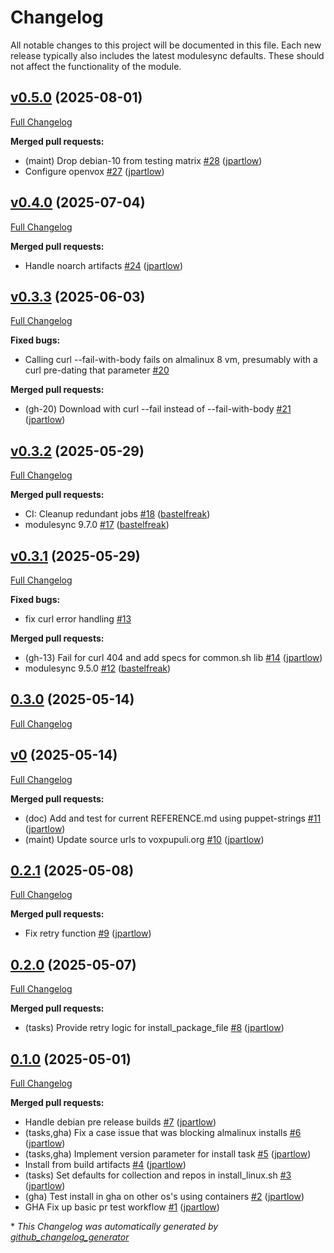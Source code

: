 # Changelog

All notable changes to this project will be documented in this file.
Each new release typically also includes the latest modulesync defaults.
These should not affect the functionality of the module.

## [v0.5.0](https://github.com/voxpupuli/puppet-openvox_bootstrap/tree/v0.5.0) (2025-08-01)

[Full Changelog](https://github.com/voxpupuli/puppet-openvox_bootstrap/compare/v0.4.0...v0.5.0)

**Merged pull requests:**

- \(maint\) Drop debian-10 from testing matrix [\#28](https://github.com/voxpupuli/puppet-openvox_bootstrap/pull/28) ([jpartlow](https://github.com/jpartlow))
- Configure openvox [\#27](https://github.com/voxpupuli/puppet-openvox_bootstrap/pull/27) ([jpartlow](https://github.com/jpartlow))

## [v0.4.0](https://github.com/voxpupuli/puppet-openvox_bootstrap/tree/v0.4.0) (2025-07-04)

[Full Changelog](https://github.com/voxpupuli/puppet-openvox_bootstrap/compare/v0.3.3...v0.4.0)

**Merged pull requests:**

- Handle noarch artifacts [\#24](https://github.com/voxpupuli/puppet-openvox_bootstrap/pull/24) ([jpartlow](https://github.com/jpartlow))

## [v0.3.3](https://github.com/voxpupuli/puppet-openvox_bootstrap/tree/v0.3.3) (2025-06-03)

[Full Changelog](https://github.com/voxpupuli/puppet-openvox_bootstrap/compare/v0.3.2...v0.3.3)

**Fixed bugs:**

- Calling curl --fail-with-body fails on almalinux 8 vm, presumably with a curl pre-dating that parameter [\#20](https://github.com/voxpupuli/puppet-openvox_bootstrap/issues/20)

**Merged pull requests:**

- \(gh-20\) Download with curl --fail instead of --fail-with-body [\#21](https://github.com/voxpupuli/puppet-openvox_bootstrap/pull/21) ([jpartlow](https://github.com/jpartlow))

## [v0.3.2](https://github.com/voxpupuli/puppet-openvox_bootstrap/tree/v0.3.2) (2025-05-29)

[Full Changelog](https://github.com/voxpupuli/puppet-openvox_bootstrap/compare/v0.3.1...v0.3.2)

**Merged pull requests:**

- CI: Cleanup redundant jobs [\#18](https://github.com/voxpupuli/puppet-openvox_bootstrap/pull/18) ([bastelfreak](https://github.com/bastelfreak))
- modulesync 9.7.0 [\#17](https://github.com/voxpupuli/puppet-openvox_bootstrap/pull/17) ([bastelfreak](https://github.com/bastelfreak))

## [v0.3.1](https://github.com/voxpupuli/puppet-openvox_bootstrap/tree/v0.3.1) (2025-05-29)

[Full Changelog](https://github.com/voxpupuli/puppet-openvox_bootstrap/compare/0.3.0...v0.3.1)

**Fixed bugs:**

- fix curl error handling [\#13](https://github.com/voxpupuli/puppet-openvox_bootstrap/issues/13)

**Merged pull requests:**

- \(gh-13\) Fail for curl 404 and add specs for common.sh lib [\#14](https://github.com/voxpupuli/puppet-openvox_bootstrap/pull/14) ([jpartlow](https://github.com/jpartlow))
- modulesync 9.5.0 [\#12](https://github.com/voxpupuli/puppet-openvox_bootstrap/pull/12) ([bastelfreak](https://github.com/bastelfreak))

## [0.3.0](https://github.com/voxpupuli/puppet-openvox_bootstrap/tree/0.3.0) (2025-05-14)

[Full Changelog](https://github.com/voxpupuli/puppet-openvox_bootstrap/compare/v0...0.3.0)

## [v0](https://github.com/voxpupuli/puppet-openvox_bootstrap/tree/v0) (2025-05-14)

[Full Changelog](https://github.com/voxpupuli/puppet-openvox_bootstrap/compare/0.2.1...v0)

**Merged pull requests:**

- \(doc\) Add and test for current REFERENCE.md using puppet-strings [\#11](https://github.com/voxpupuli/puppet-openvox_bootstrap/pull/11) ([jpartlow](https://github.com/jpartlow))
- \(maint\) Update source urls to voxpupuli.org [\#10](https://github.com/voxpupuli/puppet-openvox_bootstrap/pull/10) ([jpartlow](https://github.com/jpartlow))

## [0.2.1](https://github.com/voxpupuli/puppet-openvox_bootstrap/tree/0.2.1) (2025-05-08)

[Full Changelog](https://github.com/voxpupuli/puppet-openvox_bootstrap/compare/0.2.0...0.2.1)

**Merged pull requests:**

- Fix retry function [\#9](https://github.com/voxpupuli/puppet-openvox_bootstrap/pull/9) ([jpartlow](https://github.com/jpartlow))

## [0.2.0](https://github.com/voxpupuli/puppet-openvox_bootstrap/tree/0.2.0) (2025-05-07)

[Full Changelog](https://github.com/voxpupuli/puppet-openvox_bootstrap/compare/0.1.0...0.2.0)

**Merged pull requests:**

- \(tasks\) Provide retry logic for  install\_package\_file [\#8](https://github.com/voxpupuli/puppet-openvox_bootstrap/pull/8) ([jpartlow](https://github.com/jpartlow))

## [0.1.0](https://github.com/voxpupuli/puppet-openvox_bootstrap/tree/0.1.0) (2025-05-01)

[Full Changelog](https://github.com/voxpupuli/puppet-openvox_bootstrap/compare/dc87b8352087799507e9cf6d91ba5bebd0143bc2...0.1.0)

**Merged pull requests:**

- Handle debian pre release builds [\#7](https://github.com/voxpupuli/puppet-openvox_bootstrap/pull/7) ([jpartlow](https://github.com/jpartlow))
- \(tasks,gha\) Fix a case issue that was blocking almalinux installs [\#6](https://github.com/voxpupuli/puppet-openvox_bootstrap/pull/6) ([jpartlow](https://github.com/jpartlow))
- \(tasks,gha\) Implement version parameter for install task [\#5](https://github.com/voxpupuli/puppet-openvox_bootstrap/pull/5) ([jpartlow](https://github.com/jpartlow))
- Install from build artifacts [\#4](https://github.com/voxpupuli/puppet-openvox_bootstrap/pull/4) ([jpartlow](https://github.com/jpartlow))
- \(tasks\) Set defaults for collection and repos in install\_linux.sh [\#3](https://github.com/voxpupuli/puppet-openvox_bootstrap/pull/3) ([jpartlow](https://github.com/jpartlow))
- \(gha\) Test install in gha on other os's using containers [\#2](https://github.com/voxpupuli/puppet-openvox_bootstrap/pull/2) ([jpartlow](https://github.com/jpartlow))
- GHA  Fix up basic pr test workflow [\#1](https://github.com/voxpupuli/puppet-openvox_bootstrap/pull/1) ([jpartlow](https://github.com/jpartlow))



\* *This Changelog was automatically generated by [github_changelog_generator](https://github.com/github-changelog-generator/github-changelog-generator)*
